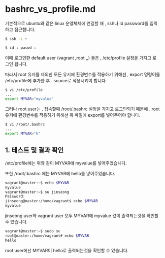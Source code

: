 # bashrc_vs_profile.md
기본적으로 ubuntu와 같은 linux 운영체제에 연결할 때 , ssh나 id password를 입력하고 접근합니다.
```bash
$ ssh -i ~ 

$ id : paswd :
```

이때 로그인한 default user (vagrant ,root ,,) 들은 , /etc/profile 설정을 가지고 로그인 됩니다.

따라서 root 유저를 제외한 모든 유저에 환경변수를 적용하기 위해선 , export 명령어를 /etc/profile에 추가한 후 . source로 적용시켜야 합니다.
```bash
$ vi /etc/profile
...
export MYVAR="myvalue"
```

그러나 root user는 , 접속할때 /root/.bashrc 설정을 가지고 로그인되기 때문에 . root유저에 환경변수를 적용하기 위해선 위 파일에 export를 넣어주어야 합니다.
```bash
$ vi /root/.bashrc
...
export MYVAR="h"
```

## 1. 테스트 및 결과 확인
/etc/profile에는 위와 같이 MYVAR에 myvalue를 넣어주었습니다.

또한 /root/.bashrc 에는 MYVAR에 hello를 넣어주었습니다.

```bash
vagrant@master:~$ echo $MYVAR
myvalue
vagrant@master:~$ su jinseong
Password:
jinseong@master:/home/vagrant$ echo $MYVAR
myvalue
```
jinseong user와 vagrant user 모두 MYVAR에 myvalue 값이 출력되는것을 확인할 수 있습니다.

```bash
vagrant@master:~$ sudo su
root@master:/home/vagrant# echo $MYVAR
hello
```

root user에선 MYVAR이 hello로 출력되는것을 확인할 수 있습니다.